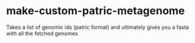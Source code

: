 # make-custom-patric-metagenome
Takes a list of genomic ids (patric format) and ultimately gives you a fasta with all the fetched genomes
